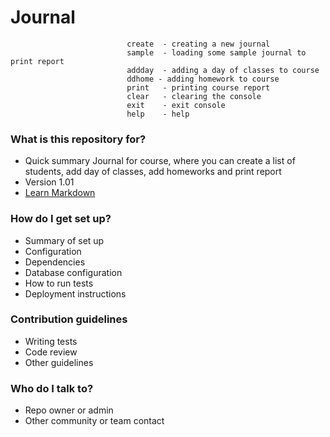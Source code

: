 # Journal #
                              create  - creating a new journal
                              sample  - loading some sample journal to print report
                              addday  - adding a day of classes to course
                              ddhome - adding homework to course
                              print   - printing course report
                              clear   - clearing the console
                              exit    - exit console
                              help    - help

### What is this repository for? ###

* Quick summary
Journal for course, where you can create a list of students, add day of classes, add homeworks and print report
* Version 1.01
* [Learn Markdown](https://bitbucket.org/tutorials/markdowndemo)

### How do I get set up? ###

* Summary of set up
* Configuration
* Dependencies
* Database configuration
* How to run tests
* Deployment instructions

### Contribution guidelines ###

* Writing tests
* Code review
* Other guidelines

### Who do I talk to? ###

* Repo owner or admin
* Other community or team contact